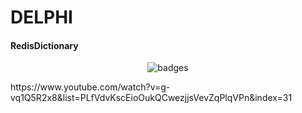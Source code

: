 # DELPHI 

#### RedisDictionary

<p align="center">
   <img src="https://i.imgur.com/0MgIiQf.png" alt="badges" style="margin:auto">
</p>


<p>
 https://www.youtube.com/watch?v=g-vq1Q5R2x8&list=PLfVdvKscEioOukQCwezjjsVevZqPlqVPn&index=31
</p>
